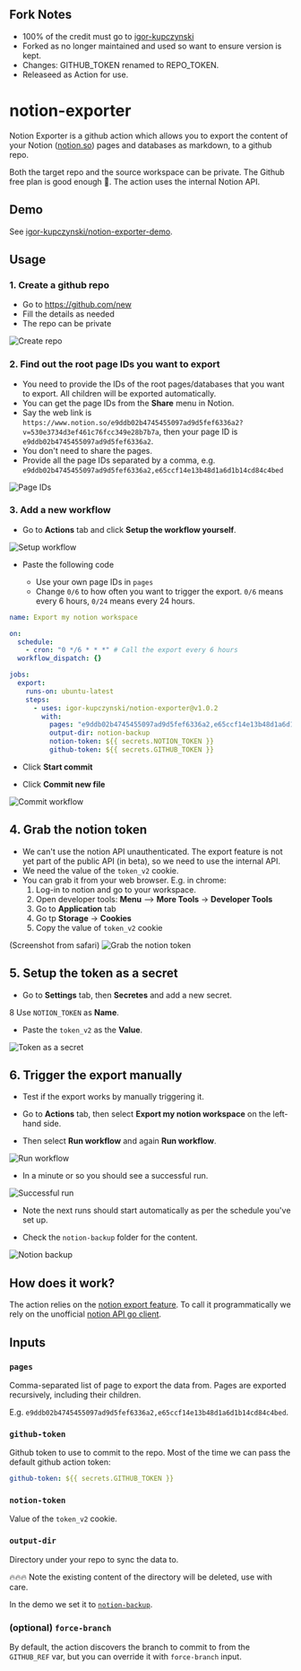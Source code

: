 ## Fork Notes

- 100% of the credit must go to [igor-kupczynski](https://github.com/igor-kupczynski)
- Forked as no longer maintained and used so want to ensure version is kept.
- Changes: GITHUB_TOKEN renamed to REPO_TOKEN.
- Releaseed as Action for use.

# notion-exporter

Notion Exporter is a github action which allows you to export the content of your Notion ([notion.so](https://notion.so)) pages and databases as markdown, to a github repo.

Both the target repo and the source workspace can be private. The Github free plan is good enough 🙏. The action uses the internal Notion API.

## Demo

See [igor-kupczynski/notion-exporter-demo](https://github.com/igor-kupczynski/notion-exporter-demo).

## Usage

### 1. Create a github repo

- Go to https://github.com/new
- Fill the details as needed
- The repo can be private

![Create repo](imgs/1-create-repo.png)

### 2. Find out the root page IDs you want to export

- You need to provide the IDs of the root pages/databases that you want to export. All children will be exported automatically.
- You can get the page IDs from the **Share** menu in Notion.
- Say the web link is `https://www.notion.so/e9ddb02b4745455097ad9d5fef6336a2?v=530e3734d3ef461c76fcc349e28b7b7a`, then your page ID is `e9ddb02b4745455097ad9d5fef6336a2`.
- You don't need to share the pages.
- Provide all the page IDs separated by a comma, e.g. `e9ddb02b4745455097ad9d5fef6336a2,e65ccf14e13b48d1a6d1b14cd84c4bed`

![Page IDs](imgs/2-page-IDs.png)

### 3. Add a new workflow

- Go to **Actions** tab and click **Setup the workflow yourself**.

![Setup workflow](imgs/3-setup-workflow.png)

- Paste the following code

  - Use your own page IDs in `pages`
  - Change `0/6` to how often you want to trigger the export. `0/6` means every 6 hours, `0/24` means every 24 hours.

```yaml
name: Export my notion workspace

on:
  schedule:
    - cron: "0 */6 * * *" # Call the export every 6 hours
  workflow_dispatch: {}

jobs:
  export:
    runs-on: ubuntu-latest
    steps:
      - uses: igor-kupczynski/notion-exporter@v1.0.2
        with:
          pages: "e9ddb02b4745455097ad9d5fef6336a2,e65ccf14e13b48d1a6d1b14cd84c4bed" # Pages IDs identified in (step 2)
          output-dir: notion-backup
          notion-token: ${{ secrets.NOTION_TOKEN }}
          github-token: ${{ secrets.GITHUB_TOKEN }}
```

- Click **Start commit**

- Click **Commit new file**

![Commit workflow](imgs/3-commit-workflow.png)

## 4. Grab the notion token

- We can't use the notion API unauthenticated. The export feature is not yet part of the public API (in beta), so we need to use the internal API.
- We need the value of the `token_v2` cookie.
- You can grab it from your web browser. E.g. in chrome:
  1. Log-in to notion and go to your workspace.
  2. Open developer tools: **Menu** --> **More Tools** -> **Developer Tools**
  3. Go to **Application** tab
  4. Go tp **Storage** -> **Cookies**
  5. Copy the value of `token_v2` cookie

(Screenshot from safari)
![Grab the notion token](imgs/4-grab-notion-token.png)

## 5. Setup the token as a secret

- Go to **Settings** tab, then **Secretes** and add a new secret.

8 Use `NOTION_TOKEN` as **Name**.

- Paste the `token_v2` as the **Value**.

![Token as a secret](imgs/5-token-as-a-secret.png)

## 6. Trigger the export manually

- Test if the export works by manually triggering it.

- Go to **Actions** tab, then select **Export my notion workspace** on the left-hand side.

- Then select **Run workflow** and again **Run workflow**.

![Run workflow](imgs/6-run-workflow.png)

- In a minute or so you should see a successful run.

![Successful run](imgs/6-successful-run.png)

- Note the next runs should start automatically as per the schedule you've set up.

- Check the `notion-backup` folder for the content.

![Notion backup](imgs/6-notion-backup.png)

## How does it work?

The action relies on the [notion export feature](https://www.notion.so/Export-a-page-as-Markdown-69b6031dd9454022abed8e23a86b0e1e). To call it programmatically we rely on the unofficial [notion API go client](https://www.notion.so/Export-a-page-as-Markdown-69b6031dd9454022abed8e23a86b0e1e).

## Inputs

### `pages`

Comma-separated list of page to export the data from. Pages are exported recursively, including their children.

E.g. `e9ddb02b4745455097ad9d5fef6336a2,e65ccf14e13b48d1a6d1b14cd84c4bed`.

### `github-token`

Github token to use to commit to the repo. Most of the time we can pass the default github action token:

```yaml
github-token: ${{ secrets.GITHUB_TOKEN }}
```

### `notion-token`

Value of the `token_v2` cookie.

### `output-dir`

Directory under your repo to sync the data to.

🔥🔥🔥 Note the existing content of the directory will be deleted, use with care.

In the demo we set it to [`notion-backup`](https://github.com/igor-kupczynski/notion-exporter-demo/tree/main/notion-backup).

### (optional) `force-branch`

By default, the action discovers the branch to commit to from the `GITHUB_REF` var, but you can override it with `force-branch` input.
